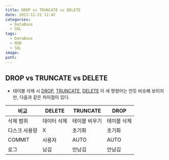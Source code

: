 ```yaml
---
title: DROP vs TRUNCATE vs DELETE
date: 2023-12-22 12:42
categories:
  - DataBase
  - SQL
tags:
  - DataBase
  - RDB
  - SQL
image: 
path:
---
```


## DROP vs TRUNCATE vs DELETE
+ 테이블 삭제 시 [DROP](https://sonjh919.github.io/posts/DROP), [TRUNCATE](https://sonjh919.github.io/posts/TRUNCATE), [DELETE](https://sonjh919.github.io/posts/DELETE) 이 세 명령어는 언듯 비슷해 보이지만, 다음과 같은 차이점이 있다.

| 비교          | DELETE      | TRUNCATE      | DROP        |
| ------------- | ----------- | ------------- | ----------- |
| 삭제 범위     | 데이터 삭제 | 테이블 비우기 | 테이블 삭제 |
| 디스크 사용량 | X           | 초기화        | 초기화      |
| COMMIT        | 사용자      | AUTO          | AUTO        |
| 로그          | 남김        | 안남김        | 안남김      |